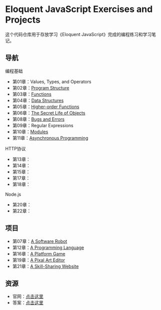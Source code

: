 # Eloquent JavaScript Exercises and Projects

这个代码仓库用于存放学习《Eloquent JavaScript》完成的编程练习和学习笔记。

## 导航

编程基础
- 第01章：Values, Types, and Operators
- 第02章：[Program Structure](https://github.com/mrlizhaozhi/eloquent-javascript-exercises/tree/main/Chapter%2002)
- 第03章：[Functions](https://github.com/mrlizhaozhi/eloquent-javascript-exercises/tree/main/Chapter%2003)
- 第04章：[Data Structures](https://github.com/mrlizhaozhi/eloquent-javascript-exercises/tree/main/Chapter%2004)
- 第05章：[Higher-order Functions](https://github.com/mrlizhaozhi/eloquent-javascript-exercises/tree/main/Chapter%2005)
- 第06章：[The Secret Life of Objects](https://github.com/mrlizhaozhi/eloquent-javascript-exercises/tree/main/Chapter%2006)
- 第08章：[Bugs and Errors](https://github.com/mrlizhaozhi/eloquent-javascript-exercises/tree/main/Chapter%2008)
- 第09章：Regular Expressions
- 第10章：[Modules](https://github.com/mrlizhaozhi/eloquent-javascript-exercises/tree/main/Chapter%2010)
- 第11章：[Asynchronous Programming](https://github.com/mrlizhaozhi/eloquent-javascript-exercises/tree/main/Chapter%2011)

HTTP协议
- 第13章：[]()
- 第14章：[]()
- 第15章：[]()
- 第17章：[]()
- 第18章：[]()

Node.js
- 第20章：[]()
- 第22章：[]()

## 项目
- 第07章：[A Software Robot]()
- 第12章：[A Programming Language]()
- 第16章：[A Platform Game]()
- 第19章：[A Pixal Art Editor]()
- 第21章：[A Skill-Sharing Website]()

## 资源
- 官网：[点击这里](https://eloquentjavascript.net)
- 答案：[点击这里](https://eloquentjavascript.net/code/)